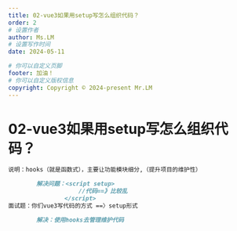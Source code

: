 ```yaml
---
title: 02-vue3如果用setup写怎么组织代码？
order: 2
# 设置作者
author: Ms.LM
# 设置写作时间
date: 2024-05-11 

# 你可以自定义页脚
footer: 加油！
# 你可以自定义版权信息
copyright: Copyright © 2024-present Mr.LM
---
```


# 02-vue3如果用setup写怎么组织代码？

```markdown
说明：hooks（就是函数式），主要让功能模块细分,（提升项目的维护性）

		解决问题：<script setup>
					//代码==》比较乱
				</script>
面试题：你们vue3写代码的方式 ==〉setup形式

		解决：使用hooks去管理维护代码

```

